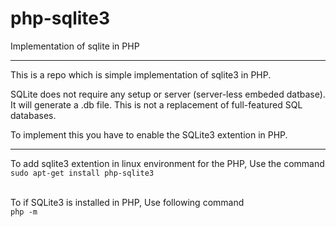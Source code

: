 # php-sqlite3
Implementation of sqlite in PHP
<hr>

This is a repo which is simple implementation of sqlite3 in PHP.

SQLite does not require any setup or server (server-less embeded datbase).
It will generate a .db file. 
This is not a replacement of full-featured SQL databases. 

To implement this you have to enable the SQLite3 extention in PHP.

<hr>
To add sqlite3 extention in linux environment for the PHP, Use the command<br>
<code>sudo apt-get install php-sqlite3</code>
<br/><br/>

To if SQLite3 is installed in PHP, Use following command<br/>
<code>php -m </code>
